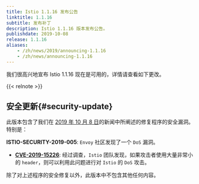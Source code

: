 ```yaml
---
title: Istio 1.1.16 发布公告
linktitle: 1.1.16
subtitle: 发布补丁
description: Istio 1.1.16 版本发布公告。
publishdate: 2019-10-08
release: 1.1.16
aliases:
    - /zh/news/2019/announcing-1.1.16
    - /zh/news/announcing-1.1.16
---
```


我们很高兴地宣布 Istio 1.1.16 现在是可用的，详情请查看如下更改。

{{< relnote >}}

## 安全更新{#security-update}

此版本包含了我们在 [2019 年 10 月 8 日](/zh/news/security/istio-security-2019-005)的新闻中所阐述的修复程序的安全漏洞。特别是：

__ISTIO-SECURITY-2019-005__: `Envoy` 社区发现了一个 `DoS` 漏洞。
* __[CVE-2019-15226](https://cve.mitre.org/cgi-bin/cvename.cgi?name=CVE-2019-15226)__: 经过调查，`Istio` 团队发现，如果攻击者使用大量非常小的 `header`，则可以利用此问题进行对 `Istio` 的 `DoS` 攻击。

除了对上述程序的安全修复以外，此版本中不包含其他任何内容。
